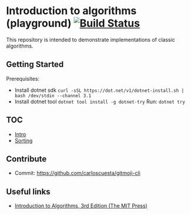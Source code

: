 # Introduction to algorithms (playground) [![Build Status](https://travis-ci.com/NikiforovAll/intro-to-algorithms.svg?branch=master)](https://travis-ci.com/NikiforovAll/intro-to-algorithms)

This repository is intended to demonstrate implementations of classic algorithms.

## Getting Started

Prerequisites:

* Install dotnet sdk `curl -sSL https://dot.net/v1/dotnet-install.sh | bash /dev/stdin --channel 3.1`
* Install dotnet tool `dotnet tool install -g dotnet-try`
Run: `dotnet try`

## TOC

* [Intro](./docs/Intro.md)
* [Sorting](./docs/Sorting.md)

## Contribute

* Commit: <https://github.com/carloscuesta/gitmoji-cli>

## Useful links

* [Introduction to Algorithms, 3rd Edition (The MIT Press)](https://www.amazon.com/Introduction-Algorithms-3rd-MIT-Press/dp/0262033844)
